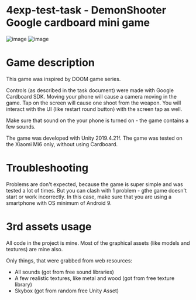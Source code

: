 # 4exp-test-task - DemonShooter Google cardboard mini game

![image](https://user-images.githubusercontent.com/36485221/110115235-184ab080-7db6-11eb-9669-0c1feb13baae.png)
![image](https://user-images.githubusercontent.com/36485221/110115254-1da7fb00-7db6-11eb-9e5f-410bb7d33a95.png)

# Game description

This game was inspired by DOOM game series. 

Controls (as described in the task document) were made with Google Cardboard SDK. Moving your phone will cause a camera moving in the game. Tap on the screen will cause one shoot from the weapon. You will interact with the UI (like restart round button) with the screen tap as well.

Make sure that sound on the your phone is turned on - the game contains a few sounds.

The game was developed with Unity 2019.4.21f. The game was tested on the Xiaomi Mi6 only, without using Cardboard.

# Troubleshooting

Problems are don't expected, because the game is super simple and was tested a lot of times. But you can clash with 1 problem - gthe game doesn't start or work incorrectly. In this case, make sure that you are using a smartphone with OS minimum of Android 9.

# 3rd assets usage

All code in the project is mine. Most of the graphical assets (like models and textures) are mine also.

Only things, that were grabbed from web resources:

* All sounds (got from free sound libraries)
* A few realistic textures, like metal and wood (got from free texture library)
* Skybox (got from random free Unity Asset)
